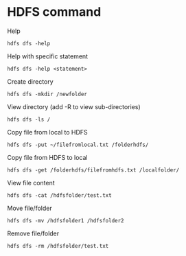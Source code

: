 # HDFS command

<p>Help</p>

```
hdfs dfs -help
```

<p>Help with specific statement</p>

```
hdfs dfs -help <statement>
```

<p>Create directory</p>

```
hdfs dfs -mkdir /newfolder
```

<p>View directory (add -R to view sub-directories)</p>

```
hdfs dfs -ls /
```

<p>Copy file from local to HDFS</p>

```
hdfs dfs -put ~/filefromlocal.txt /folderhdfs/
```

<p>Copy file from HDFS to local</p>

```
hdfs dfs -get /folderhdfs/filefromhdfs.txt /localfolder/
```

<p>View file content</p>

```
hdfs dfs -cat /hdfsfolder/test.txt
```

<p>Move file/folder</p>

```
hdfs dfs -mv /hdfsfolder1 /hdfsfolder2
```

<p>Remove file/folder</p>

```
hdfs dfs -rm /hdfsfolder/test.txt
```
